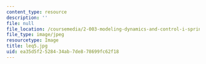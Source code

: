 ```yaml
---
content_type: resource
description: ''
file: null
file_location: /coursemedia/2-003-modeling-dynamics-and-control-i-spring-2005/ea35d5f2528434ab7de878699fc62f18_leq5.jpg
file_type: image/jpeg
resourcetype: Image
title: leq5.jpg
uid: ea35d5f2-5284-34ab-7de8-78699fc62f18
---
```

